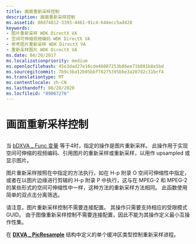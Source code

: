 ```yaml
---
title: 画面重新采样控制
description: 画面重新采样控制
ms.assetid: 08d74812-3393-4461-91c4-644ecc5ad428
keywords:
- 图片重新采样 WDK DirectX VA
- 空间可伸缩视频编码 WDK DirectX VA
- 参考图片重新采样 WDK DirectX VA
- 重新采样图片 WDK DirectX VA
ms.date: 04/20/2017
ms.localizationpriority: medium
ms.openlocfilehash: 45e3dad27e16cde46087253b86ee71b801b8e5bd
ms.sourcegitcommit: 7b9c3ba12b05bbf78275395bbe3a287d2c31bcf4
ms.translationtype: MT
ms.contentlocale: zh-CN
ms.lasthandoff: 08/28/2020
ms.locfileid: "89067276"
---
```

# <a name="picture-resampling-control"></a>画面重新采样控制


## <span id="ddk_picture_resampling_control_gg"></span><span id="DDK_PICTURE_RESAMPLING_CONTROL_GG"></span>


当 [bDXVA \_ Func 变量](bdxva-func-variable.md) 等于4时，指定的操作是图片重新采样。 此操作用于实现空间可伸缩的视频编码、引用图片的重新采样或重新采样，以用作 upsampled 或显示图片。

图片重新采样按照在中指定的方法执行，如在 H-p 附录 O 空间可伸缩性中指定，或者在以图片边缘进行剪辑的 H-p 附录 P 中执行，这与在 MPEG-2 和 MPEG-2 的某些形式的空间可伸缩性中一样，这种方法的重新采样方法相同。 此函数使用简单的双点击分离筛选。

请注意，图片重新采样控制不需要连接配置。 其操作只需要支持相应的受限模式 GUID。 由于图像重新采样控制不需要连接配置，因此不能为其操作定义最小互操作性集。

在 [**DXVA \_ PicResample**](/windows-hardware/drivers/ddi/dxva/ns-dxva-_dxva_picresample) 结构中定义的单个缓冲区类型控制重新采样进程。

 

